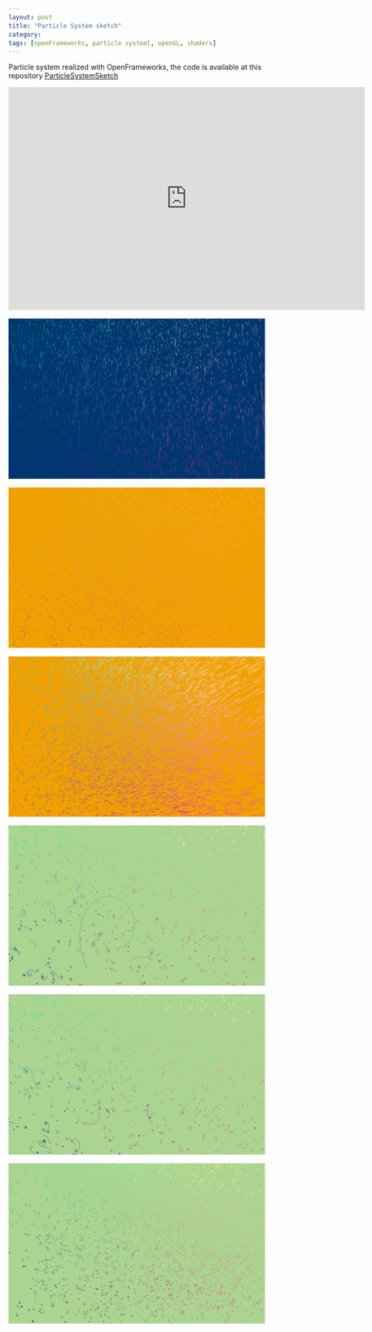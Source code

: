```yaml
---
layout: post
title: "Particle System sketch"
category: 
tags: [openFrameworks, particle systeml, openGL, shaders]
---
```

Particle system realized with OpenFrameworks, the code is available at this repository [ParticleSystemSketch](https://github.com/edap/ParticleSystemSketch)

<iframe src="https://player.vimeo.com/video/138529259" width="700" height="438" frameborder="0" webkitallowfullscreen mozallowfullscreen allowfullscreen></iframe>

![particle1](/assets/media/particles/1.png)

![particle2](/assets/media/particles/2.png)

![particle3](/assets/media/particles/3.png)

![particle4](/assets/media/particles/4.png)

![particle5](/assets/media/particles/5.png)

![particle6](/assets/media/particles/6.png)
